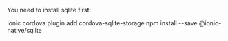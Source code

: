 You need to install sqlite first:

ionic cordova plugin add cordova-sqlite-storage
npm install --save @ionic-native/sqlite
